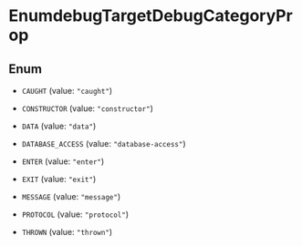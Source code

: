 

# EnumdebugTargetDebugCategoryProp

## Enum


* `CAUGHT` (value: `"caught"`)

* `CONSTRUCTOR` (value: `"constructor"`)

* `DATA` (value: `"data"`)

* `DATABASE_ACCESS` (value: `"database-access"`)

* `ENTER` (value: `"enter"`)

* `EXIT` (value: `"exit"`)

* `MESSAGE` (value: `"message"`)

* `PROTOCOL` (value: `"protocol"`)

* `THROWN` (value: `"thrown"`)



